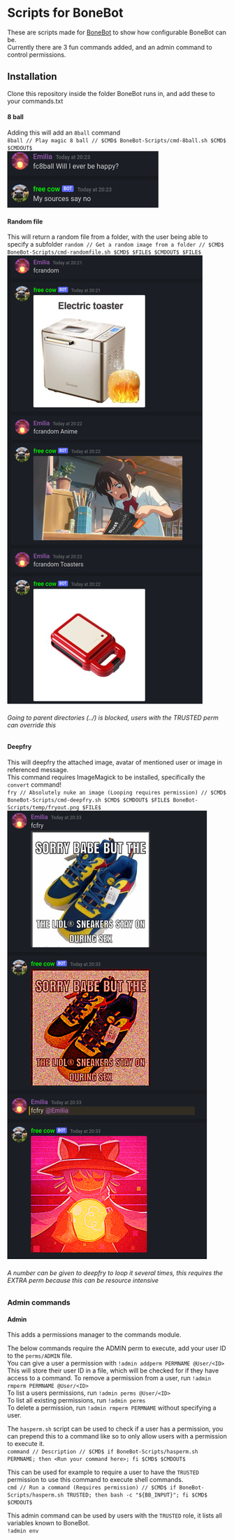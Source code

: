 # Scripts for BoneBot
These are scripts made for [BoneBot](https://github.com/jeremynoesen/BoneBot) to show how configurable BoneBot can be.  
Currently there are 3 fun commands added, and an admin command to control permissions.  

## Installation
Clone this repository inside the folder BoneBot runs in, and add these to your commands.txt  

#### 8 ball
Adding this will add an `8ball` command  
`8ball // Play magic 8 ball // $CMD$ BoneBot-Scripts/cmd-8ball.sh $CMD$ $CMDOUT$`  
![8ball](img/8ball.png)  

#### Random file
This will return a random file from a folder, with the user being able to specify a subfolder 
`random // Get a random image from a folder // $CMD$ BoneBot-Scripts/cmd-randomfile.sh $CMD$ $FILE$ $CMDOUT$ $FILE$`  
![8ball](img/random.png)  

###### Going to parent directories (../) is blocked, users with the TRUSTED perm can override this

#### Deepfry
This will deepfry the attached image, avatar of mentioned user or image in referenced message.  
This command requires ImageMagick to be installed, specifically the `convert` command!  
`fry // Absolutely nuke an image (Looping requires permission) // $CMD$ BoneBot-Scripts/cmd-deepfry.sh $CMD$ $CMDOUT$ $FILE$ BoneBot-Scripts/temp/fryout.png $FILE$`  
![deepfry](img/deepfry.png)

###### A number can be given to deepfry to loop it several times, this requires the EXTRA perm because this can be resource intensive

### Admin commands

#### Admin
This adds a permissions manager to the commands module.  

The below commands require the ADMIN perm to execute, add your user ID to the `perms/ADMIN` file.  
You can give a user a permission with `!admin addperm PERMNAME @User/<ID>`  
This will store their user ID in a file, which will be checked for if they have access to a command.
To remove a permission from a user, run `!admin rmperm PERMNAME @User/<ID>`  
To list a users permissions, run `!admin perms @User/<ID>`  
To list all existing permissions, run `!admin perms`  
To delete a permission, run `!admin rmperm PERMNAME` without specifying a user.  

The `hasperm.sh` script can be used to check if a user has a permission, you can prepend this to a command like so to only allow users with a permission to execute it.  
`command // Description // $CMD$ if BoneBot-Scripts/hasperm.sh PERMNAME; then <Run your command here>; fi $CMD$ $CMDOUT$`  

This can be used for example to require a user to have the `TRUSTED` permission to use this command to execute shell commands.  
`cmd // Run a command (Requires permission) // $CMD$ if BoneBot-Scripts/hasperm.sh TRUSTED; then bash -c "${BB_INPUT}"; fi $CMD$ $CMDOUT$`  

This admin command can be used by users with the `TRUSTED` role, it lists all variables known to BoneBot.  
`!admin env`  
